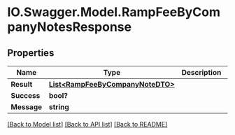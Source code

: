 # IO.Swagger.Model.RampFeeByCompanyNotesResponse
## Properties

Name | Type | Description | Notes
------------ | ------------- | ------------- | -------------
**Result** | [**List&lt;RampFeeByCompanyNoteDTO&gt;**](RampFeeByCompanyNoteDTO.md) |  | [optional] 
**Success** | **bool?** |  | [optional] 
**Message** | **string** |  | [optional] 

[[Back to Model list]](../README.md#documentation-for-models) [[Back to API list]](../README.md#documentation-for-api-endpoints) [[Back to README]](../README.md)

